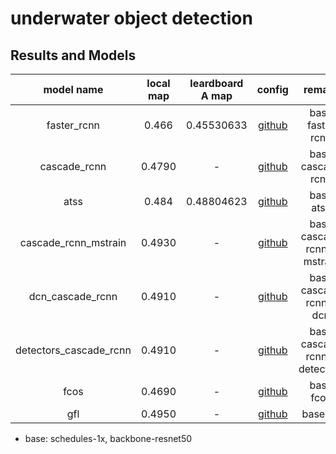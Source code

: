 # underwater object detection

## Results and Models

| model name | local map | leardboard A map | config | remark |
|:---------:|:-------:|:-------:|:--------:|:--------:|
| faster_rcnn | 0.466 | 0.45530633 | [github](https://github.com/fengyouliang/underwater_object_detection/blob/master/configs/faster_rcnn.py) | base faster rcnn |
| cascade_rcnn | 0.4790 | - | [github](https://github.com/fengyouliang/underwater_object_detection/blob/master/configs/cascade_rcnn.py) | base cascade rcnn |
| atss | 0.484 | 0.48804623 | [github](https://github.com/fengyouliang/underwater_object_detection/blob/master/configs/atss.py) | base atss |
| cascade_rcnn_mstrain | 0.4930 | - | [github](https://github.com/fengyouliang/underwater_object_detection/blob/master/configs/cascade_rcnn_mstrain.py) | base cascade rcnn + mstrain |
| dcn_cascade_rcnn | 0.4910 | - | [github](https://github.com/fengyouliang/underwater_object_detection/blob/master/configs/dcn_cascade_rcnn.py) | base cascade rcnn + dcn |
| detectors_cascade_rcnn | 0.4910 | - | [github](https://github.com/fengyouliang/underwater_object_detection/blob/master/configs/detectors_cascade_rcnn.py) | base cascade rcnn + detectors |
| fcos | 0.4690 | - | [github](https://github.com/fengyouliang/underwater_object_detection/blob/master/configs/fcos.py) | base fcos |
| gfl | 0.4950 | - | [github](https://github.com/fengyouliang/underwater_object_detection/blob/master/configs/gfl.py) | base gfl |



- base: schedules-1x, backbone-resnet50